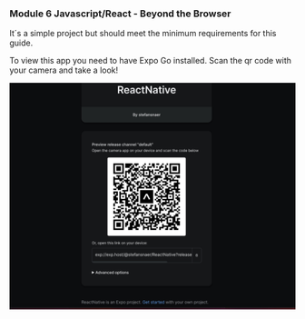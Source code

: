 ### Module 6 Javascript/React - Beyond the Browser

It´s a simple project but should meet the minimum requirements for this guide.

To view this app you need to have Expo Go installed. Scan the qr code with your camera and take a look!

![](./assets/2DC659D1-6D48-4E35-A78C-C63B4BA1BBAF.jpeg)
